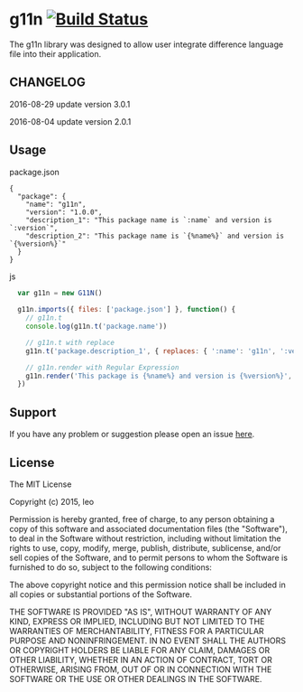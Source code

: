 # g11n [![Build Status](https://travis-ci.org/cswleocsw/g11n.svg?branch=master)](https://travis-ci.org/cswleocsw/g11n)
The g11n library was designed to allow user integrate difference language file into their application.

## CHANGELOG
2016-08-29
update version 3.0.1

2016-08-04
update version 2.0.1

## Usage

package.json
```
{
  "package": {
    "name": "g11n",
    "version": "1.0.0",
    "description_1": "This package name is `:name` and version is `:version`",
    "description_2": "This package name is `{%name%}` and version is `{%version%}`"
  }
}
```

js
```javascript
  var g11n = new G11N()
  
  g11n.imports({ files: ['package.json'] }, function() {
    // g11n.t
    console.log(g11n.t('package.name'))

    // g11n.t with replace
    g11n.t('package.description_1', { replaces: { ':name': 'g11n', ':version': '1.0.0' }))

    // g11n.render with Regular Expression
    g11n.render('This package is {%name%} and version is {%version%}', { path: 'package' })
  })

```

## Support
If you have any problem or suggestion please open an issue [here](https://github.com/cswleocsw/g11n/issues).

## License

The MIT License

Copyright (c) 2015, leo

Permission is hereby granted, free of charge, to any person
obtaining a copy of this software and associated documentation
files (the "Software"), to deal in the Software without
restriction, including without limitation the rights to use,
copy, modify, merge, publish, distribute, sublicense, and/or sell
copies of the Software, and to permit persons to whom the
Software is furnished to do so, subject to the following
conditions:

The above copyright notice and this permission notice shall be
included in all copies or substantial portions of the Software.

THE SOFTWARE IS PROVIDED "AS IS", WITHOUT WARRANTY OF ANY KIND,
EXPRESS OR IMPLIED, INCLUDING BUT NOT LIMITED TO THE WARRANTIES
OF MERCHANTABILITY, FITNESS FOR A PARTICULAR PURPOSE AND
NONINFRINGEMENT. IN NO EVENT SHALL THE AUTHORS OR COPYRIGHT
HOLDERS BE LIABLE FOR ANY CLAIM, DAMAGES OR OTHER LIABILITY,
WHETHER IN AN ACTION OF CONTRACT, TORT OR OTHERWISE, ARISING
FROM, OUT OF OR IN CONNECTION WITH THE SOFTWARE OR THE USE OR
OTHER DEALINGS IN THE SOFTWARE.
